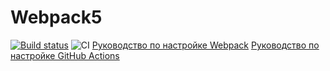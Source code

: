 # Webpack5
[![Build status](https://ci.appveyor.com/api/projects/status/m62lgpv0gwth28gh?svg=true)](https://ci.appveyor.com/project/Squid90/ahj-code)
![CI](https://github.com/Squid90/ahj-code/actions/workflows/web.yml/badge.svg)
[Руководство по настройке Webpack](https://webpack.js.org/guides/)
[Руководство по настройке GitHub Actions](https://docs.github.com/en/actions/quickstart)
